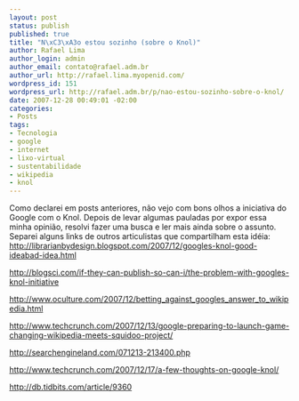 ```yaml
--- 
layout: post
status: publish
published: true
title: "N\xC3\xA3o estou sozinho (sobre o Knol)"
author: Rafael Lima
author_login: admin
author_email: contato@rafael.adm.br
author_url: http://rafael.lima.myopenid.com/
wordpress_id: 151
wordpress_url: http://rafael.adm.br/p/nao-estou-sozinho-sobre-o-knol/
date: 2007-12-28 00:49:01 -02:00
categories: 
- Posts
tags: 
- Tecnologia
- google
- internet
- lixo-virtual
- sustentabilidade
- wikipedia
- knol
---
```

Como declarei em posts anteriores, não vejo com bons olhos a iniciativa do Google com o Knol. Depois de levar algumas pauladas por expor essa minha opinião, resolvi fazer uma busca e ler mais ainda sobre o assunto.
Separei alguns links de outros articulistas que compartilham esta idéia:
<a href="http://librarianbydesign.blogspot.com/2007/12/googles-knol-good-ideabad-idea.html">http://librarianbydesign.blogspot.com/2007/12/googles-knol-good-ideabad-idea.html</a>

<a href="http://blogsci.com/if-they-can-publish-so-can-i/the-problem-with-googles-knol-initiative">http://blogsci.com/if-they-can-publish-so-can-i/the-problem-with-googles-knol-initiative</a>

<a href="http://www.oculture.com/2007/12/betting_against_googles_answer_to_wikipedia.html">http://www.oculture.com/2007/12/betting_against_googles_answer_to_wikipedia.html</a>

<a href="http://www.techcrunch.com/2007/12/13/google-preparing-to-launch-game-changing-wikipedia-meets-squidoo-project/">http://www.techcrunch.com/2007/12/13/google-preparing-to-launch-game-changing-wikipedia-meets-squidoo-project/</a>

<a href="http://searchengineland.com/071213-213400.php">http://searchengineland.com/071213-213400.php</a>

<a href="http://www.techcrunch.com/2007/12/17/a-few-thoughts-on-google-knol/">http://www.techcrunch.com/2007/12/17/a-few-thoughts-on-google-knol/</a>

<a href="http://db.tidbits.com/article/9360">http://db.tidbits.com/article/9360</a>
